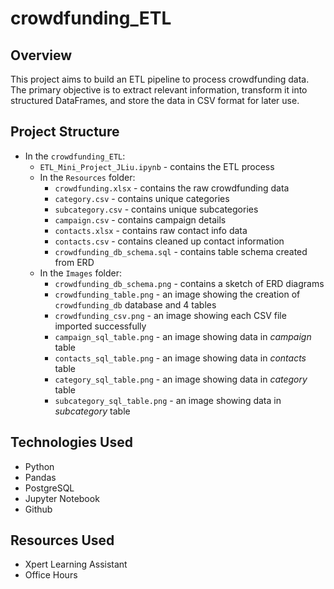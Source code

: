 # crowdfunding_ETL

## Overview
This project aims to build an ETL pipeline to process crowdfunding data. The primary objective is to extract relevant information, transform it into structured DataFrames, and store the data in CSV format for later use. 

## Project Structure
- In the `crowdfunding_ETL`:
    - `ETL_Mini_Project_JLiu.ipynb` - contains the ETL process
    - In the `Resources` folder: 
        - `crowdfunding.xlsx` - contains the raw crowdfunding data
        - `category.csv` - contains unique categories
        - `subcategory.csv` - contains unique subcategories
        - `campaign.csv` - contains campaign details
        - `contacts.xlsx` - contains raw contact info data 
        - `contacts.csv` - contains cleaned up contact information
        - `crowdfunding_db_schema.sql` - contains table schema created from ERD
    - In the `Images` folder:
        - `crowdfunding_db_schema.png` - contains a sketch of ERD diagrams
        - `crowdfunding_table.png` - an image showing the creation of `crowdfunding_db` database and 4 tables
        - `crowdfunding_csv.png` - an image showing each CSV file imported successfully
        - `campaign_sql_table.png` - an image showing data in *campaign* table
        - `contacts_sql_table.png` - an image showing data in *contacts* table
        - `category_sql_table.png` - an image showing data in *category* table
        - `subcategory_sql_table.png` - an image showing data in *subcategory* table

## Technologies Used
- Python
- Pandas
- PostgreSQL
- Jupyter Notebook
- Github

## Resources Used
- Xpert Learning Assistant
- Office Hours



